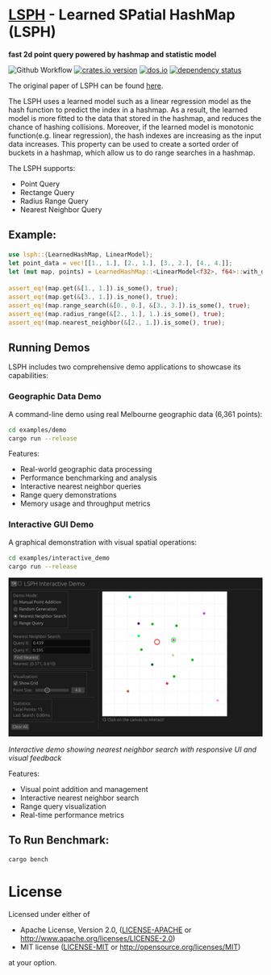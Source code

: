 # [LSPH](https://crates.io/crates/lsph) - Learned SPatial HashMap (LSPH)

**fast 2d point query powered by hashmap and statistic model**

![Github Workflow](https://github.com/jackson211/lsph/actions/workflows/rust.yml/badge.svg)
[![crates.io version](https://img.shields.io/crates/v/lsph)](https://crates.io/crates/lsph)
[![dos.io](https://img.shields.io/docsrs/lsph)](https://docs.rs/lsph)
[![dependency status](https://deps.rs/repo/github/jackson211/lsph/status.svg)](https://deps.rs/repo/github/jackson211/lsph)

The original paper of LSPH can be found [here].

[here]: https://minerva-access.unimelb.edu.au/items/beb5c0ee-2a8d-5bd2-b349-1190a335ef1a

The LSPH uses a learned model such as a linear regression model as the hash function to predict the index in a hashmap. As a result, the learned model is more fitted to the data that stored in the hashmap, and reduces the
chance of hashing collisions. Moreover, if the learned model is monotonic function(e.g. linear regression), the hash indexes are increasing as the input data increases. This property can be used to create a sorted order
of buckets in a hashmap, which allow us to do range searches in a hashmap.

The LSPH supports:

- Point Query
- Rectange Query
- Radius Range Query
- Nearest Neighbor Query

## Example:

```rust
use lsph::{LearnedHashMap, LinearModel};
let point_data = vec![[1., 1.], [2., 1.], [3., 2.], [4., 4.]];
let (mut map, points) = LearnedHashMap::<LinearModel<f32>, f64>::with_data(&point_data).unwrap();

assert_eq!(map.get(&[1., 1.]).is_some(), true);
assert_eq!(map.get(&[3., 1.]).is_none(), true);
assert_eq!(map.range_search(&[0., 0.], &[3., 3.]).is_some(), true);
assert_eq!(map.radius_range(&[2., 1.], 1.).is_some(), true);
assert_eq!(map.nearest_neighbor(&[2., 1.]).is_some(), true);
```

## Running Demos

LSPH includes two comprehensive demo applications to showcase its capabilities:

### Geographic Data Demo

A command-line demo using real Melbourne geographic data (6,361 points):

```bash
cd examples/demo
cargo run --release
```

Features:

- Real-world geographic data processing
- Performance benchmarking and analysis
- Interactive nearest neighbor queries
- Range query demonstrations
- Memory usage and throughput metrics

### Interactive GUI Demo

A graphical demonstration with visual spatial operations:

```bash
cd examples/interactive_demo
cargo run --release
```

![LSPH Interactive Demo](examples/interactive_demo/Screenshot.png)

_Interactive demo showing nearest neighbor search with responsive UI and visual feedback_

Features:

- Visual point addition and management
- Interactive nearest neighbor search
- Range query visualization
- Real-time performance metrics

## To Run Benchmark:

```bash
cargo bench
```

# License

Licensed under either of

- Apache License, Version 2.0, ([LICENSE-APACHE](LICENSE-APACHE) or http://www.apache.org/licenses/LICENSE-2.0)
- MIT license ([LICENSE-MIT](LICENSE-MIT) or http://opensource.org/licenses/MIT)

at your option.
